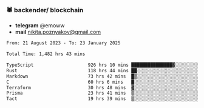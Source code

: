 ### 🕷 backender/ blockchain
- **telegram** @emoww
- **mail** nikita.poznyakov@gmail.com

<!--START_SECTION:waka-->

```txt
From: 21 August 2023 - To: 23 January 2025

Total Time: 1,482 hrs 43 mins

TypeScript                    926 hrs 10 mins ███████████████▓░░░░░░░░░   62.24 %
Rust                          118 hrs 44 mins ██░░░░░░░░░░░░░░░░░░░░░░░   07.98 %
Markdown                      73 hrs 42 mins  █▒░░░░░░░░░░░░░░░░░░░░░░░   04.95 %
C                             60 hrs 6 mins   █░░░░░░░░░░░░░░░░░░░░░░░░   04.04 %
Terraform                     30 hrs 48 mins  ▓░░░░░░░░░░░░░░░░░░░░░░░░   02.07 %
Prisma                        23 hrs 41 mins  ▒░░░░░░░░░░░░░░░░░░░░░░░░   01.59 %
Tact                          19 hrs 39 mins  ▒░░░░░░░░░░░░░░░░░░░░░░░░   01.32 %
```

<!--END_SECTION:waka-->




